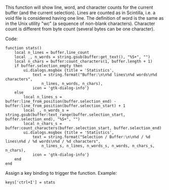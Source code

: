 This function will show line, word, and character counts for the current buffer
(and the current selection). Lines are counted as in Scintilla, i.e. a void file
is considered having one line. The definition of word is the same as in the Unix
utility "wc" (a sequence of non-blank characters). Character count is different
from byte count (several bytes can be one character).

Code:

    function stats()
        local n_lines = buffer.line_count
        local _, n_words = string.gsub(buffer:get_text(), "%S+", "")
        local n_chars = buffer:count_characters(1, buffer.length + 1)
        if buffer.selection_empty then
            ui.dialogs.msgbox {title = 'Statistics',
                text = string.format("Buffer:\n\n%d lines\n%d words\n%d characters",
                    n_lines, n_words, n_chars),
                icon = 'gtk-dialog-info'}
        else
            local n_lines_s = buffer:line_from_position(buffer.selection_end) - buffer:line_from_position(buffer.selection_start) + 1
            local _, n_words_s = string.gsub(buffer:text_range(buffer.selection_start, buffer.selection_end), "%S+", "")
            local n_chars_s = buffer:count_characters(buffer.selection_start, buffer.selection_end)
            ui.dialogs.msgbox {title = 'Statistics',
                text = string.format("Selection / Buffer:\n\n%d / %d lines\n%d / %d words\n%d / %d characters",
                    n_lines_s, n_lines, n_words_s, n_words, n_chars_s, n_chars),
                icon = 'gtk-dialog-info'}
        end
    end

Assign a key binding to trigger the function. Example:

    keys['ctrl+I'] = stats
